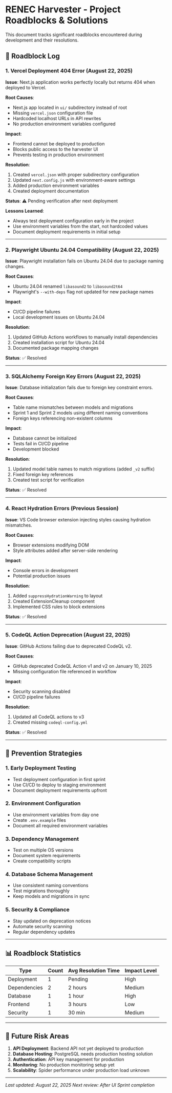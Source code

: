 # RENEC Harvester - Project Roadblocks & Solutions

This document tracks significant roadblocks encountered during development and their resolutions.

## 🚧 Roadblock Log

### 1. Vercel Deployment 404 Error (August 22, 2025)

**Issue**: Next.js application works perfectly locally but returns 404 when deployed to Vercel.

**Root Causes**:
- Next.js app located in `ui/` subdirectory instead of root
- Missing `vercel.json` configuration file
- Hardcoded localhost URLs in API rewrites
- No production environment variables configured

**Impact**: 
- Frontend cannot be deployed to production
- Blocks public access to the harvester UI
- Prevents testing in production environment

**Resolution**:
1. Created `vercel.json` with proper subdirectory configuration
2. Updated `next.config.js` with environment-aware settings
3. Added production environment variables
4. Created deployment documentation

**Status**: ⚠️ Pending verification after next deployment

**Lessons Learned**:
- Always test deployment configuration early in the project
- Use environment variables from the start, not hardcoded values
- Document deployment requirements in initial setup

---

### 2. Playwright Ubuntu 24.04 Compatibility (August 22, 2025)

**Issue**: Playwright installation fails on Ubuntu 24.04 due to package naming changes.

**Root Causes**:
- Ubuntu 24.04 renamed `libasound2` to `libasound2t64`
- Playwright's `--with-deps` flag not updated for new package names

**Impact**:
- CI/CD pipeline failures
- Local development issues on Ubuntu 24.04

**Resolution**:
1. Updated GitHub Actions workflows to manually install dependencies
2. Created installation script for Ubuntu 24.04
3. Documented package mapping changes

**Status**: ✅ Resolved

---

### 3. SQLAlchemy Foreign Key Errors (August 22, 2025)

**Issue**: Database initialization fails due to foreign key constraint errors.

**Root Causes**:
- Table name mismatches between models and migrations
- Sprint 1 and Sprint 2 models using different naming conventions
- Foreign keys referencing non-existent columns

**Impact**:
- Database cannot be initialized
- Tests fail in CI/CD pipeline
- Development blocked

**Resolution**:
1. Updated model table names to match migrations (added `_v2` suffix)
2. Fixed foreign key references
3. Created test script for verification

**Status**: ✅ Resolved

---

### 4. React Hydration Errors (Previous Session)

**Issue**: VS Code browser extension injecting styles causing hydration mismatches.

**Root Causes**:
- Browser extensions modifying DOM
- Style attributes added after server-side rendering

**Impact**:
- Console errors in development
- Potential production issues

**Resolution**:
1. Added `suppressHydrationWarning` to layout
2. Created ExtensionCleanup component
3. Implemented CSS rules to block extensions

**Status**: ✅ Resolved

---

### 5. CodeQL Action Deprecation (August 22, 2025)

**Issue**: GitHub Actions failing due to deprecated CodeQL v2.

**Root Causes**:
- GitHub deprecated CodeQL Action v1 and v2 on January 10, 2025
- Missing configuration file referenced in workflow

**Impact**:
- Security scanning disabled
- CI/CD pipeline failures

**Resolution**:
1. Updated all CodeQL actions to v3
2. Created missing `codeql-config.yml`

**Status**: ✅ Resolved

---

## 🎯 Prevention Strategies

### 1. **Early Deployment Testing**
- Test deployment configuration in first sprint
- Use CI/CD to deploy to staging environment
- Document deployment requirements upfront

### 2. **Environment Configuration**
- Use environment variables from day one
- Create `.env.example` files
- Document all required environment variables

### 3. **Dependency Management**
- Test on multiple OS versions
- Document system requirements
- Create compatibility scripts

### 4. **Database Schema Management**
- Use consistent naming conventions
- Test migrations thoroughly
- Keep models and migrations in sync

### 5. **Security & Compliance**
- Stay updated on deprecation notices
- Automate security scanning
- Regular dependency updates

---

## 📊 Roadblock Statistics

| Type | Count | Avg Resolution Time | Impact Level |
|------|-------|-------------------|--------------|
| Deployment | 1 | Pending | High |
| Dependencies | 2 | 2 hours | Medium |
| Database | 1 | 1 hour | High |
| Frontend | 1 | 3 hours | Low |
| Security | 1 | 30 min | Medium |

---

## 🔮 Future Risk Areas

1. **API Deployment**: Backend API not yet deployed to production
2. **Database Hosting**: PostgreSQL needs production hosting solution
3. **Authentication**: API key management for production
4. **Monitoring**: No production monitoring setup yet
5. **Scalability**: Spider performance under production load unknown

---

*Last updated: August 22, 2025*
*Next review: After UI Sprint completion*